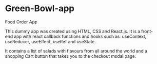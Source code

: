 # Green-Bowl-app
Food Order App

This dummy app was created using HTML, CSS and React.js. It is a front-end app with react callback functions and hooks such as: useContext, useReducer, useEffect, useRef and useState.

It contains a list of salads with flavours from all around the world and a shopping Cart button that takes you to the checkout modal page.
